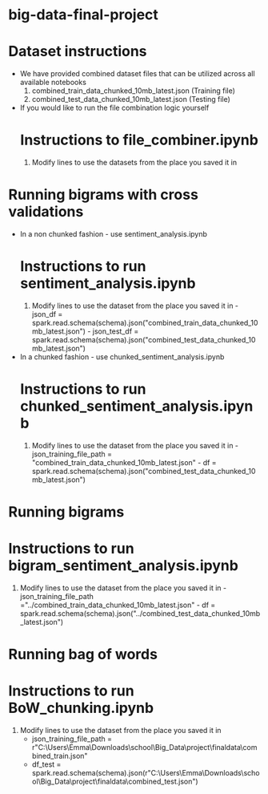 # big-data-final-project
# Dataset instructions
- We have provided combined dataset files that can be utilized across all available notebooks
    1. combined_train_data_chunked_10mb_latest.json (Training file)
    2. combined_test_data_chunked_10mb_latest.json (Testing file)
- If you would like to run the file combination logic yourself
    # Instructions to file_combiner.ipynb
    1. Modify lines to use the datasets from the place you saved it in




# Running bigrams with cross validations 
- In a non chunked fashion - use sentiment_analysis.ipynb
    # Instructions to run sentiment_analysis.ipynb
    1. Modify lines to use the dataset from the place you saved it in 
            - json_df = spark.read.schema(schema).json("combined_train_data_chunked_10mb_latest.json")
            - json_test_df = spark.read.schema(schema).json("combined_test_data_chunked_10mb_latest.json")
- In a chunked fashion - use chunked_sentiment_analysis.ipynb
    # Instructions to run chunked_sentiment_analysis.ipynb
    1.  Modify lines to use the dataset from the place you saved it in 
            - json_training_file_path = "combined_train_data_chunked_10mb_latest.json"
            - df = spark.read.schema(schema).json("combined_test_data_chunked_10mb_latest.json")


# Running bigrams
# Instructions to run bigram_sentiment_analysis.ipynb
  1.  Modify lines to use the dataset from the place you saved it in 
            - json_training_file_path ="../combined_train_data_chunked_10mb_latest.json"
            - df = spark.read.schema(schema).json("../combined_test_data_chunked_10mb_latest.json")


# Running bag of words
# Instructions to run BoW_chunking.ipynb
 1. Modify lines to use the dataset from the place you saved it in
    - json_training_file_path = r"C:\Users\Emma\Downloads\school\Big_Data\project\finaldata\combined_train.json"
    - df_test = spark.read.schema(schema).json(r"C:\Users\Emma\Downloads\school\Big_Data\project\finaldata\combined_test.json")


